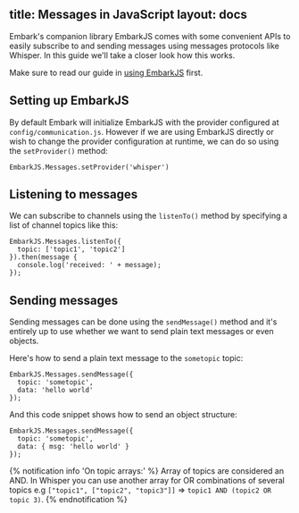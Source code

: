 title: Messages in JavaScript
layout: docs
---

Embark's companion library EmbarkJS comes with some convenient APIs to easily subscribe to and sending messages using messages protocols like Whisper. In this guide we'll take a closer look how this works.

Make sure to read our guide in [using EmbarkJS](/docs/javascript.html) first.

## Setting up EmbarkJS

By default Embark will initialize EmbarkJS with the provider configured at `config/communication.js`. However if we are using EmbarkJS directly or wish to change the provider configuration at runtime, we can do so using the `setProvider()` method:

```
EmbarkJS.Messages.setProvider('whisper')
```

## Listening to messages

We can subscribe to channels using the `listenTo()` method by specifying a list of channel topics like this:

```
EmbarkJS.Messages.listenTo({
  topic: ['topic1', 'topic2']
}).then(message {
  console.log('received: ' + message);
});
```

## Sending messages

Sending messages can be done using the `sendMessage()` method and it's entirely up to use whether we want to send plain text messages or even objects.


Here's how to send a plain text message to the `sometopic` topic:

```
EmbarkJS.Messages.sendMessage({
  topic: 'sometopic',
  data: 'hello world'
});
```

And this code snippet shows how to send an object structure:

```
EmbarkJS.Messages.sendMessage({
  topic: 'sometopic',
  data: { msg: 'hello world' }
});
```

{% notification info 'On topic arrays:' %}
Array of topics are considered an AND. In Whisper you can use another array for OR combinations of several topics e.g `["topic1", ["topic2", "topic3"]]` => `topic1 AND (topic2 OR topic 3)`.
{% endnotification %}

